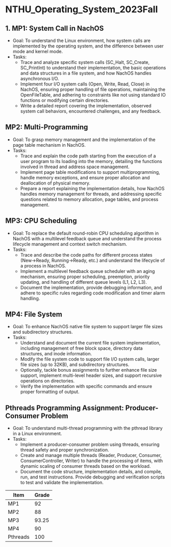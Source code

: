 # NTHU_Operating_System_2023Fall

## 1. MP1: System Call in NachOS
- Goal: To understand the Linux environment, how system calls are implemented by the operating system, and the difference between user mode and kernel mode.
- Tasks:
  - Trace and analyze specific system calls (SC_Halt, SC_Create, SC_PrintInt) to understand their implementation, the basic operations and data structures in a file system, and how NachOS handles asynchronous I/O.
  - Implement four I/O system calls (Open, Write, Read, Close) in NachOS, ensuring proper handling of file operations, maintaining the OpenFileTable, and adhering to constraints like not using standard IO functions or modifying certain directories.
  - Write a detailed report covering the implementation, observed system call behaviors, encountered challenges, and any feedback.

## MP2: Multi-Programming
- Goal: To grasp memory management and the implementation of the page table mechanism in NachOS.
- Tasks:
  - Trace and explain the code path starting from the execution of a user program to its loading into the memory, detailing the functions involved in thread and address space management.
  - Implement page table modifications to support multiprogramming, handle memory exceptions, and ensure proper allocation and deallocation of physical memory.
  - Prepare a report explaining the implementation details, how NachOS handles memory management for threads, and addressing specific questions related to memory allocation, page tables, and process management.

## MP3: CPU Scheduling
- Goal: To replace the default round-robin CPU scheduling algorithm in NachOS with a multilevel feedback queue and understand the process lifecycle management and context switch mechanism.
- Tasks:
  - Trace and describe the code paths for different process states (New→Ready, Running→Ready, etc.) and understand the lifecycle of a process in NachOS.
  - Implement a multilevel feedback queue scheduler with an aging mechanism, ensuring proper scheduling, preemption, priority updating, and handling of different queue levels (L1, L2, L3).
  - Document the implementation, provide debugging information, and adhere to specific rules regarding code modification and timer alarm handling.

## MP4: File System
- Goal: To enhance NachOS native file system to support larger file sizes and subdirectory structures.
- Tasks:
  - Understand and document the current file system implementation, including management of free block space, directory data structures, and inode information.
  - Modify the file system code to support file I/O system calls, larger file sizes (up to 32KB), and subdirectory structures.
  - Optionally, tackle bonus assignments to further enhance file size support, implement multi-level header sizes, and support recursive operations on directories.
  - Verify the implementation with specific commands and ensure proper formatting of output.

## Pthreads Programming Assignment: Producer-Consumer Problem
- Goal: To understand multi-thread programming with the pthread library in a Linux environment.
- Tasks:
  - Implement a producer-consumer problem using threads, ensuring thread safety and proper synchronization.
  - Create and manage multiple threads (Reader, Producer, Consumer, ConsumerController, Writer) to handle the processing of items, with dynamic scaling of consumer threads based on the workload.
  - Document the code structure, implementation details, and compile, run, and test instructions.
Provide debugging and verification scripts to test and validate the implementation.


| Item | Grade | 
| ---- | ----- | 
| MP1 | 92  | 
| MP2 | 88  |
| MP3 | 93.25  | 
| MP4 | 90  | 
| Pthreads | 100  |
